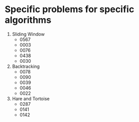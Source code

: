 # Specific problems for specific algorithms

1. Sliding Window
   * 0567
   * 0003
   * 0076
   * 0438
   * 0030
2. Backtracking
   * 0078
   * 0090
   * 0039
	* 0046
	* 0022
3. Hare and Tortoise
	* 0287
	* 0141
	* 0142

